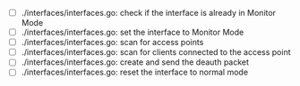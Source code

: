- [ ] ./interfaces/interfaces.go: check if the interface is already in Monitor Mode
- [ ] ./interfaces/interfaces.go: set the interface to Monitor Mode
- [ ] ./interfaces/interfaces.go: scan for access points
- [ ] ./interfaces/interfaces.go: scan for clients connected to the access point
- [ ] ./interfaces/interfaces.go: create and send the deauth packet
- [ ] ./interfaces/interfaces.go: reset the interface to normal mode